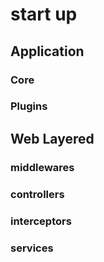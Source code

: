 # start up


## Application

### Core

### Plugins

## Web Layered

### middlewares

### controllers

### interceptors

### services
